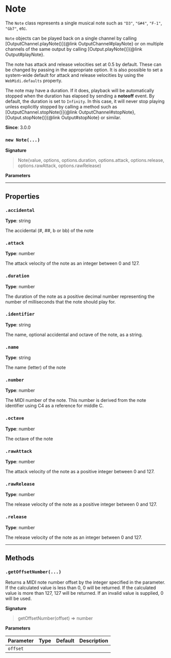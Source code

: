 # Note

The `Note` class represents a single musical note such as `"D3"`, `"G#4"`, `"F-1"`, `"Gb7"`, etc.

`Note` objects can be played back on a single channel by calling
[OutputChannel.playNote()]{@link OutputChannel#playNote} or on multiple channels of the same
output by calling [Output.playNote()]{@link Output#playNote}.

The note has attack and release velocities set at 0.5 by default. These can be changed by passing
in the appropriate option. It is also possible to set a system-wide default for attack and
release velocities by using the `WebMidi.defaults` property.

The note may have a duration. If it does, playback will be automatically stopped when the
duration has elapsed by sending a **noteoff** event. By default, the duration is set to
`Infinity`. In this case, it will never stop playing unless explicitly stopped by calling a
method such as [OutputChannel.stopNote()]{@link OutputChannel#stopNote},
[Output.stopNote()]{@link Output#stopNote} or similar.

**Since**: 3.0.0




### `new Note(...)`

**Signature**

> Note(value, options, options.duration, options.attack, options.release, options.rawAttack, options.rawRelease)

**Parameters**

***

## Properties

### `.accidental`
**Type**: string

The accidental (#, ##, b or bb) of the note



### `.attack`
**Type**: number

The attack velocity of the note as an integer between 0 and 127.



### `.duration`
**Type**: number

The duration of the note as a positive decimal number representing the number of milliseconds
that the note should play for.



### `.identifier`
**Type**: string

The name, optional accidental and octave of the note, as a string.



### `.name`
**Type**: string

The name (letter) of the note



### `.number`
**Type**: number

The MIDI number of the note. This number is derived from the note identifier using C4 as a
reference for middle C.



### `.octave`
**Type**: number

The octave of the note



### `.rawAttack`
**Type**: number

The attack velocity of the note as a positive integer between 0 and 127.



### `.rawRelease`
**Type**: number

The release velocity of the note as a positive integer between 0 and 127.



### `.release`
**Type**: number

The release velocity of the note as an integer between 0 and 127.




***

## Methods

### `.getOffsetNumber(...)`

Returns a MIDI note number offset by the integer specified in the parameter. If the calculated
value is less than 0, 0 will be returned. If the calculated value is more than 127, 127 will be
returned. If an invalid value is supplied, 0 will be used.

**Signature**

> getOffsetNumber(offset) ⇒ number

**Parameters**


| Parameter    | Type         | Default      | Description  |
| ------------ | ------------ | ------------ | ------------ |
|`offset`||||


